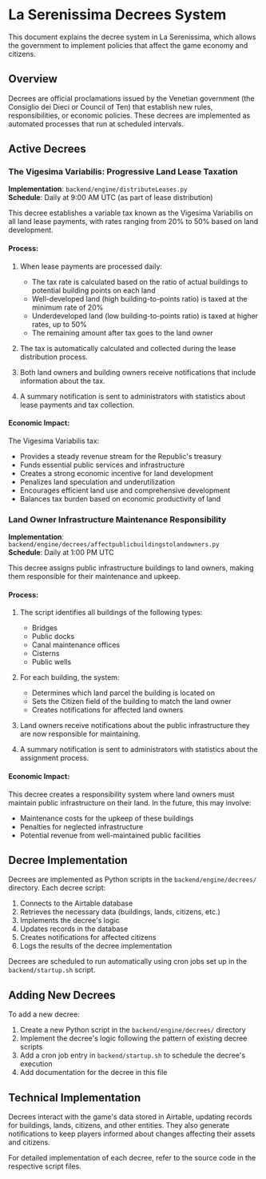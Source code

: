 # La Serenissima Decrees System

This document explains the decree system in La Serenissima, which allows the government to implement policies that affect the game economy and citizens.

## Overview

Decrees are official proclamations issued by the Venetian government (the Consiglio dei Dieci or Council of Ten) that establish new rules, responsibilities, or economic policies. These decrees are implemented as automated processes that run at scheduled intervals.

## Active Decrees

### The Vigesima Variabilis: Progressive Land Lease Taxation

**Implementation**: `backend/engine/distributeLeases.py`  
**Schedule**: Daily at 9:00 AM UTC (as part of lease distribution)

This decree establishes a variable tax known as the Vigesima Variabilis on all land lease payments, with rates ranging from 20% to 50% based on land development.

#### Process:

1. When lease payments are processed daily:
   - The tax rate is calculated based on the ratio of actual buildings to potential building points on each land
   - Well-developed land (high building-to-points ratio) is taxed at the minimum rate of 20%
   - Underdeveloped land (low building-to-points ratio) is taxed at higher rates, up to 50%
   - The remaining amount after tax goes to the land owner

2. The tax is automatically calculated and collected during the lease distribution process.

3. Both land owners and building owners receive notifications that include information about the tax.

4. A summary notification is sent to administrators with statistics about lease payments and tax collection.

#### Economic Impact:

The Vigesima Variabilis tax:
- Provides a steady revenue stream for the Republic's treasury
- Funds essential public services and infrastructure
- Creates a strong economic incentive for land development
- Penalizes land speculation and underutilization
- Encourages efficient land use and comprehensive development
- Balances tax burden based on economic productivity of land

### Land Owner Infrastructure Maintenance Responsibility

**Implementation**: `backend/engine/decrees/affectpublicbuildingstolandowners.py`  
**Schedule**: Daily at 1:00 PM UTC

This decree assigns public infrastructure buildings to land owners, making them responsible for their maintenance and upkeep.

#### Process:

1. The script identifies all buildings of the following types:
   - Bridges
   - Public docks
   - Canal maintenance offices
   - Cisterns
   - Public wells

2. For each building, the system:
   - Determines which land parcel the building is located on
   - Sets the Citizen field of the building to match the land owner
   - Creates notifications for affected land owners

3. Land owners receive notifications about the public infrastructure they are now responsible for maintaining.

4. A summary notification is sent to administrators with statistics about the assignment process.

#### Economic Impact:

This decree creates a responsibility system where land owners must maintain public infrastructure on their land. In the future, this may involve:

- Maintenance costs for the upkeep of these buildings
- Penalties for neglected infrastructure
- Potential revenue from well-maintained public facilities

## Decree Implementation

Decrees are implemented as Python scripts in the `backend/engine/decrees/` directory. Each decree script:

1. Connects to the Airtable database
2. Retrieves the necessary data (buildings, lands, citizens, etc.)
3. Implements the decree's logic
4. Updates records in the database
5. Creates notifications for affected citizens
6. Logs the results of the decree implementation

Decrees are scheduled to run automatically using cron jobs set up in the `backend/startup.sh` script.

## Adding New Decrees

To add a new decree:

1. Create a new Python script in the `backend/engine/decrees/` directory
2. Implement the decree's logic following the pattern of existing decree scripts
3. Add a cron job entry in `backend/startup.sh` to schedule the decree's execution
4. Add documentation for the decree in this file

## Technical Implementation

Decrees interact with the game's data stored in Airtable, updating records for buildings, lands, citizens, and other entities. They also generate notifications to keep players informed about changes affecting their assets and citizens.

For detailed implementation of each decree, refer to the source code in the respective script files.
